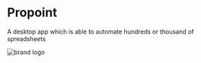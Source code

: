 # Propoint
A desktop app which is able to automate hundreds or 
thousand of spreadsheets

![brand logo](https://github.com/[Chrunch-tech]/[Propoint]/blob/[master]/assets/images/logo.png)
